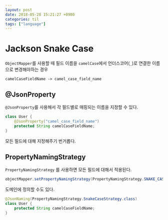```yaml
---
layout: post
date: 2018-05-28 15:21:27 +0900
categories: til
tags: ["language"]
---
```


# Jackson Snake Case

`ObjectMapper`를 사용할 때 필드 이름을 `camelCase`에서 언더스코어(`_`)로 연결한 이름으로 변경해야하는 경우

    camelCaseFieldName -> camel_case_field_name

## @JsonProperty

`@JsonProperty`를 사용해서 각 필드별로 매핑되는 이름을 지정할 수 있다.

```java
class User {
    @JsonProperty("camel_case_field_name")
    protected String camelCaseFieldName;
}
```

모든 필드에 대해 지정해주기 번거롭다.

## PropertyNamingStrategy

`PropertyNamingStrategy` 를 사용하면 모든 필드에 대해서 적용된다.

```java
objectMapper.setPropertyNamingStrategy(PropertyNamingStrategy.SNAKE_CASE);
```

도메인에 정의할 수도 있다.

```java
@JsonNaming(PropertyNamingStrategy.SnakeCaseStrategy.class)
class User {
    protected String camelCaseFieldName;
}
```

